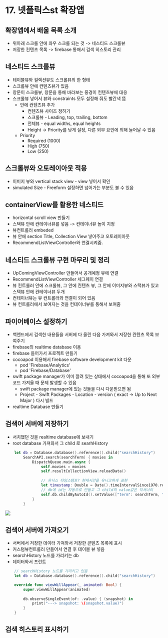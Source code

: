 # 17. 넷플릭스st 확장앱

## 확장앱에서 배울 목록 소개
- 위아래 스크롤 안에 좌우 스크롤 되는 것 -> 네스티드 스크롤뷰
- 저장한 컨텐츠 목록 -> firebase 통해서 검색 히스토리 관리 

## 네스티드 스크롤뷰
- 테이블뷰와 컬렉션뷰도 스크롤뷰의 한 형태
- 스크롤뷰 안에 컨텐츠뷰가 있음
- 창문이 스크롤뷰, 창문을 통해 바라보는 풍경이 컨텐츠뷰에 대응
- 스크롤뷰 넣어서 뷰와 constraints 모두 설정해 줘도 빨간색 뜸
    - 안에 컨텐츠뷰 추가
        - 컨텐츠뷰 사이즈 정하기
        - 스크롤뷰 - Leading, top, trailing, bottom
        - 전체뷰 - equal widths, equal heights
        - Height -> Priority를 낮게 설정, 다른 외부 요인에 의해 늘어날 수 있음
    - Priority
        - Required (1000)
        - High (750)
        - Low (250)
    
## 스크롤뷰와 오토레이아웃 적용
- 이미지 뷰와 vertical stack view - view 넣어서 확인
- simulated Size - Freeform 설정하면 넘어가는 부분도 볼 수 있음

## containerView를 활용한 네스티드
- horizontal scroll view 만들기
- 스택뷰 안에 컨테이너뷰를 넣음 -> 컨테이너뷰 높이 지정
- 뷰컨트롤러 embeded 
- 뷰 안에 section Title, Collection View 넣어주고 오토레이아웃
- RecommendListViewController와 연결시켜줌.

## 네스티드 스크롤뷰 구현 마무리 및 정리
- UpComingViewController 만들어서 공개예정 뷰에 연결
- RecommendListViewController 세그웨이 연결
- 뷰 컨트롤러 안에 스크롤뷰, 그 안에 컨텐츠 뷰, 그 안에 이미지뷰와 스택뷰가 있고 스택뷰 안에 컨테이너뷰 두개
- 컨테이너뷰는 뷰 컨트롤러와 연결이 되어 있음 
- 뷰 컨트롤러에서 보여지는 것을 컨테이너뷰를 통해서 보여줌

## 파이어베이스 설정하기
- 백앤드에서 검색한 내용들을 서버에 다 올린 다음 가져와서 저장한 컨텐츠 목록 보여주기
- firebase의 realtime database 이용
- firebase 들어가서 프로젝트 만들기
- cocoapod 이용해서 firebase software development kit 다운
    - pod 'Firebase/Analytics'
    - pod 'Firebase/Database'
- swift package manager가 이미 깔려 있는 상태에서 cocoapod을 통해 또 외부 코드 가져올 때 문제 발생할 수 있음
    - swift package manager에 있는 것들을 다시 다운받으면 됨
    - Project - Swift Packages - Location - version ( exact -> Up to Next Major ) 다시 빌드
- realtime Database 만들기

## 검색어 서버에 저장하기
- 서치했던 것을 realtime database에 보내기
- root database 가져와서 그 child 로 searhHistory

```Swift
    let db = Database.database().reference().child("searchHistory")
        SearchAPI.search(searchTerm) { movies in
            DispatchQueue.main.async {
                self.movies = movies
                self.resultCollectionView.reloadData()
    
                // 유닉스 타임스템프? 현재시간을 유니크하게 표현
                let timestamp: Double = Date().timeIntervalSince1970.rounded()  // 소수점 버림
                // db에 id는 자동으로 만들고 그 child의 value값은 딕셔너리
                self.db.childByAutoId().setValue(["term": searchTerm, "timestamp": timestamp])
            }
        }
```
<image src="Resource/1.png" >

## 검색어 서버에 가져오기
- 서버에서 저장한 데이터 가져와서 저장한 콘텐츠 목록에 표시
- 커스텀뷰컨트롤러 만들어서 연결 후 테이블 뷰 넣음
- searchHistory 노드를 가리키는 db
- 데이터와서 프린트
```Swift
    // searchHistory 노드를 가리키고 있음
    let db = Database.database().reference().child("searchHistory")

    override func viewWillAppear(_ animated: Bool) {
        super.viewWillAppear(animated)
        
        db.observeSingleEvent(of: .value) { (snapshot) in
            print("---> snapshot: \(snapshot.value)")
        }
    }
```

## 검색 히스토리 표시하기
